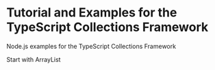 # Tutorial and Examples for the TypeScript Collections Framework
Node.js examples for the TypeScript Collections Framework

Start with ArrayList

